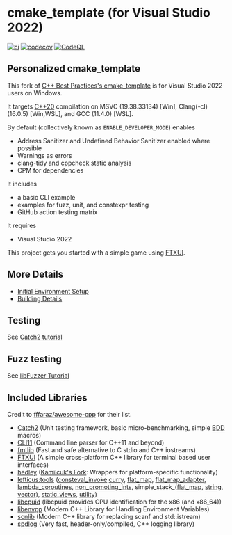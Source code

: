 # cmake_template (for Visual Studio 2022)

[![ci](https://github.com/cblck/cmake_template/actions/workflows/ci.yml/badge.svg)](https://github.com/cblck/cmake_template/actions/workflows/ci.yml)
[![codecov](https://codecov.io/gh/cblck/cmake_template/branch/main/graph/badge.svg)](https://codecov.io/gh/cblck/cmake_template)
[![CodeQL](https://github.com/cblck/cmake_template/actions/workflows/codeql-analysis.yml/badge.svg)](https://github.com/cblck/cmake_template/actions/workflows/codeql-analysis.yml)

## Personalized cmake_template

This fork of [C++ Best Practices's cmake_template](https://github.com/cpp-best-practices/cmake_template) is for Visual Studio 2022 users on Windows.

It targets [C++20](https://en.cppreference.com/w/cpp/compiler_support) compilation on MSVC (19.38.33134) [Win], Clang(-cl) (16.0.5) [Win,WSL], and GCC (11.4.0) [WSL].

By default (collectively known as `ENABLE_DEVELOPER_MODE`) enables
 * Address Sanitizer and Undefined Behavior Sanitizer enabled where possible
 * Warnings as errors
 * clang-tidy and cppcheck static analysis
 * CPM for dependencies

It includes
 * a basic CLI example
 * examples for fuzz, unit, and constexpr testing
 * GitHub action testing matrix

It requires
 * Visual Studio 2022

This project gets you started with a simple game using [FTXUI](https://github.com/ArthurSonzogni/FTXUI).

## More Details
 * [Initial Environment Setup](README_dependencies.md)
 * [Building Details](README_building.md)

## Testing
See [Catch2 tutorial](https://github.com/catchorg/Catch2/blob/master/docs/tutorial.md)

## Fuzz testing
See [libFuzzer Tutorial](https://github.com/google/fuzzing/blob/master/tutorial/libFuzzerTutorial.md)

## Included Libraries
Credit to [fffaraz/awesome-cpp](https://github.com/fffaraz/awesome-cpp) for their list.
- [Catch2](https://github.com/catchorg/Catch2) (Unit testing framework, basic micro-benchmarking, simple [BDD](https://en.wikipedia.org/wiki/Behavior-driven_development) macros)
- [CLI11](https://github.com/CLIUtils/CLI11) (Command line parser for C++11 and beyond)
- [fmtlib](https://github.com/fmtlib/fmt) (Fast and safe alternative to C stdio and C++ iostreams)
- [FTXUI](https://github.com/ArthurSonzogni/FTXUI) (A simple cross-platform C++ library for terminal based user interfaces)
- [hedley](https://github.com/nemequ/hedley) ([Kamilcuk's Fork](https://github.com/Kamilcuk/hedley): Wrappers for platform-specific functionality)
- [lefticus:tools](https://github.com/lefticus/tools/tree/update_build_system) 
	([consteval_invoke](https://github.com/lefticus/tools/blob/update_build_system/include/lefticus/tools/consteval_invoke.hpp)
	[curry](https://github.com/lefticus/tools/blob/update_build_system/include/lefticus/tools/curry.hpp), 
	[flat_map](https://github.com/lefticus/tools/blob/update_build_system/include/lefticus/tools/flat_map.hpp), 
	[flat_map_adapter](https://github.com/lefticus/tools/blob/update_build_system/include/lefticus/tools/flat_map_adapter.hpp), 
	[lambda_coroutines](https://github.com/lefticus/tools/blob/update_build_system/include/lefticus/tools/lambda_coroutines.hpp), 
	[non_promoting_ints](https://github.com/lefticus/tools/blob/update_build_system/include/lefticus/tools/non_promoting_ints.hpp), 
	simple_stack_([flat_map](https://github.com/lefticus/tools/blob/update_build_system/include/lefticus/tools/simple_stack_flat_map.hpp), [string](https://github.com/lefticus/tools/blob/update_build_system/include/lefticus/tools/simple_stack_string.hpp), [vector](https://github.com/lefticus/tools/blob/update_build_system/include/lefticus/tools/simple_stack_vector.hpp)), 
	[static_views](https://github.com/lefticus/tools/blob/update_build_system/include/lefticus/tools/static_views.hpp), 
	[utility](https://github.com/lefticus/tools/blob/update_build_system/include/lefticus/tools/utility.hpp))
- [libcpuid](https://github.com/anrieff/libcpuid/) (libcpuid provides CPU identification for the x86 (and x86_64))
- [libenvpp](https://github.com/ph3at/libenvpp) (Modern C++ Library for Handling Environment Variables)
- [scnlib](https://github.com/eliaskosunen/scnlib) (Modern C++ library for replacing scanf and std::istream)
- [spdlog](https://github.com/gabime/spdlog) (Very fast, header-only/compiled, C++ logging library)
